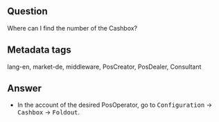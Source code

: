 ## Question

Where can I find the number of the Cashbox?

## Metadata tags

lang-en, market-de, middleware, PosCreator, PosDealer, Consultant

## Answer

* In the account of the desired PosOperator, go to
 <kbd>Configuration</kbd> &rarr; <kbd>Cashbox</kbd> &rarr; <kbd>Foldout</kbd>.


